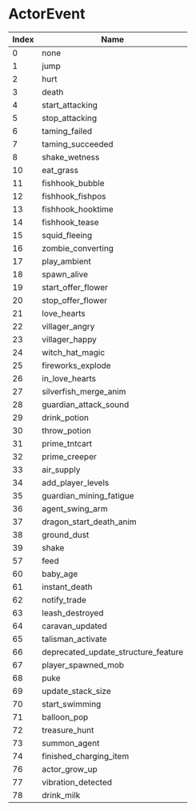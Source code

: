 # ActorEvent

Index | Name
--- | ---
0 | none
1 | jump
2 | hurt
3 | death
4 | start_attacking
5 | stop_attacking
6 | taming_failed
7 | taming_succeeded
8 | shake_wetness
10 | eat_grass
11 | fishhook_bubble
12 | fishhook_fishpos
13 | fishhook_hooktime
14 | fishhook_tease
15 | squid_fleeing
16 | zombie_converting
17 | play_ambient
18 | spawn_alive
19 | start_offer_flower
20 | stop_offer_flower
21 | love_hearts
22 | villager_angry
23 | villager_happy
24 | witch_hat_magic
25 | fireworks_explode
26 | in_love_hearts
27 | silverfish_merge_anim
28 | guardian_attack_sound
29 | drink_potion
30 | throw_potion
31 | prime_tntcart
32 | prime_creeper
33 | air_supply
34 | add_player_levels
35 | guardian_mining_fatigue
36 | agent_swing_arm
37 | dragon_start_death_anim
38 | ground_dust
39 | shake
57 | feed
60 | baby_age
61 | instant_death
62 | notify_trade
63 | leash_destroyed
64 | caravan_updated
65 | talisman_activate
66 | deprecated_update_structure_feature
67 | player_spawned_mob
68 | puke
69 | update_stack_size
70 | start_swimming
71 | balloon_pop
72 | treasure_hunt
73 | summon_agent
74 | finished_charging_item
76 | actor_grow_up
77 | vibration_detected
78 | drink_milk